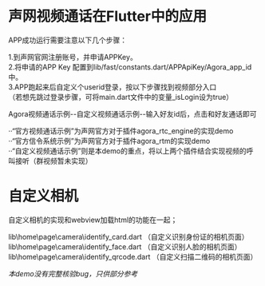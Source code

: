# 声网视频通话在Flutter中的应用

  APP成功运行需要注意以下几个步骤：

  1.到声网官网注册账号，并申请APPKey。<br>
  2.将申请的APP Key 配置到lib/fast/constants.dart/APPApiKey/Agora_app_id中。<br>
  3.APP跑起来后自定义个userid登录，按以下步骤找到视频部分入口<br>
  （若想先跳过登录步骤，可将main.dart文件中的变量_isLogin设为true）
  
  Agora视频通话示例--自定义视频通话示例--输入好友id后，点击和好友通话即可

  ··“官方视频通话示例”为声网官方对于插件agora_rtc_engine的实现demo<br>
  ··“官方信令系统示例”为声网官方对于插件agora_rtm的实现demo<br>
  ··“自定义视频通话示例”则是本demo的重点，将以上两个插件结合实现视频的呼叫接听（群视频暂未实现）
  
  
# 自定义相机
  
  自定义相机的实现和webview加载html的功能在一起；
  
  lib\home\page\camera\identify_card.dart （自定义识别身份证的相机页面）     
  lib\home\page\camera\identify_face.dart （自定义识别人脸的相机页面）  
  lib\home\page\camera\identify_qrcode.dart （自定义扫描二维码的相机页面）  
  
  
*本demo没有完整核验bug，只供部分参考*
 
